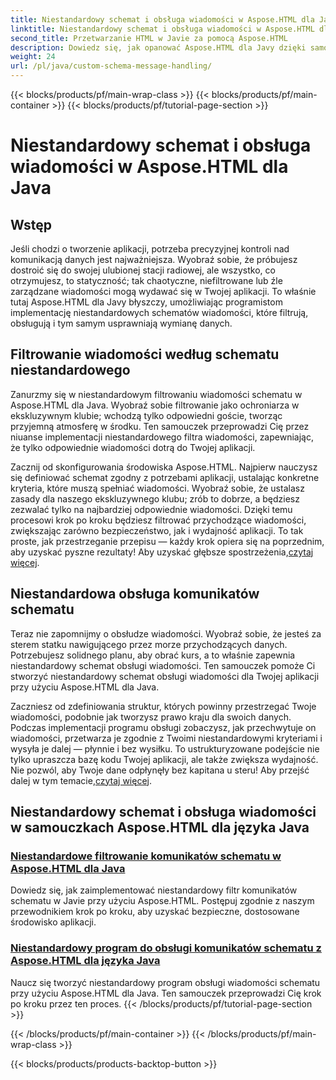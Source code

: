 ```yaml
---
title: Niestandardowy schemat i obsługa wiadomości w Aspose.HTML dla Java
linktitle: Niestandardowy schemat i obsługa wiadomości w Aspose.HTML dla Java
second_title: Przetwarzanie HTML w Javie za pomocą Aspose.HTML
description: Dowiedz się, jak opanować Aspose.HTML dla Javy dzięki samouczkom na temat filtrowania i obsługi niestandardowych schematów wiadomości. Zacznij budować dostosowane aplikacje.
weight: 24
url: /pl/java/custom-schema-message-handling/
---
```


{{< blocks/products/pf/main-wrap-class >}}
{{< blocks/products/pf/main-container >}}
{{< blocks/products/pf/tutorial-page-section >}}

# Niestandardowy schemat i obsługa wiadomości w Aspose.HTML dla Java

## Wstęp

Jeśli chodzi o tworzenie aplikacji, potrzeba precyzyjnej kontroli nad komunikacją danych jest najważniejsza. Wyobraź sobie, że próbujesz dostroić się do swojej ulubionej stacji radiowej, ale wszystko, co otrzymujesz, to statyczność; tak chaotyczne, niefiltrowane lub źle zarządzane wiadomości mogą wydawać się w Twojej aplikacji. To właśnie tutaj Aspose.HTML dla Javy błyszczy, umożliwiając programistom implementację niestandardowych schematów wiadomości, które filtrują, obsługują i tym samym usprawniają wymianę danych.

## Filtrowanie wiadomości według schematu niestandardowego

Zanurzmy się w niestandardowym filtrowaniu wiadomości schematu w Aspose.HTML dla Java. Wyobraź sobie filtrowanie jako ochroniarza w ekskluzywnym klubie; wchodzą tylko odpowiedni goście, tworząc przyjemną atmosferę w środku. Ten samouczek przeprowadzi Cię przez niuanse implementacji niestandardowego filtra wiadomości, zapewniając, że tylko odpowiednie wiadomości dotrą do Twojej aplikacji.

 Zacznij od skonfigurowania środowiska Aspose.HTML. Najpierw nauczysz się definiować schemat zgodny z potrzebami aplikacji, ustalając konkretne kryteria, które muszą spełniać wiadomości. Wyobraź sobie, że ustalasz zasady dla naszego ekskluzywnego klubu; zrób to dobrze, a będziesz zezwalać tylko na najbardziej odpowiednie wiadomości. Dzięki temu procesowi krok po kroku będziesz filtrować przychodzące wiadomości, zwiększając zarówno bezpieczeństwo, jak i wydajność aplikacji. To tak proste, jak przestrzeganie przepisu — każdy krok opiera się na poprzednim, aby uzyskać pyszne rezultaty! Aby uzyskać głębsze spostrzeżenia,[czytaj więcej](./custom-schema-message-filter/).

## Niestandardowa obsługa komunikatów schematu

Teraz nie zapomnijmy o obsłudze wiadomości. Wyobraź sobie, że jesteś za sterem statku nawigującego przez morze przychodzących danych. Potrzebujesz solidnego planu, aby obrać kurs, a to właśnie zapewnia niestandardowy schemat obsługi wiadomości. Ten samouczek pomoże Ci stworzyć niestandardowy schemat obsługi wiadomości dla Twojej aplikacji przy użyciu Aspose.HTML dla Java.

 Zaczniesz od zdefiniowania struktur, których powinny przestrzegać Twoje wiadomości, podobnie jak tworzysz prawo kraju dla swoich danych. Podczas implementacji programu obsługi zobaczysz, jak przechwytuje on wiadomości, przetwarza je zgodnie z Twoimi niestandardowymi kryteriami i wysyła je dalej — płynnie i bez wysiłku. To ustrukturyzowane podejście nie tylko upraszcza bazę kodu Twojej aplikacji, ale także zwiększa wydajność. Nie pozwól, aby Twoje dane odpłynęły bez kapitana u steru! Aby przejść dalej w tym temacie,[czytaj więcej](./custom-schema-message-handler/).

## Niestandardowy schemat i obsługa wiadomości w samouczkach Aspose.HTML dla języka Java
### [Niestandardowe filtrowanie komunikatów schematu w Aspose.HTML dla Java](./custom-schema-message-filter/)
Dowiedz się, jak zaimplementować niestandardowy filtr komunikatów schematu w Javie przy użyciu Aspose.HTML. Postępuj zgodnie z naszym przewodnikiem krok po kroku, aby uzyskać bezpieczne, dostosowane środowisko aplikacji.
### [Niestandardowy program do obsługi komunikatów schematu z Aspose.HTML dla języka Java](./custom-schema-message-handler/)
Naucz się tworzyć niestandardowy program obsługi wiadomości schematu przy użyciu Aspose.HTML dla Java. Ten samouczek przeprowadzi Cię krok po kroku przez ten proces.
{{< /blocks/products/pf/tutorial-page-section >}}

{{< /blocks/products/pf/main-container >}}
{{< /blocks/products/pf/main-wrap-class >}}

{{< blocks/products/products-backtop-button >}}
